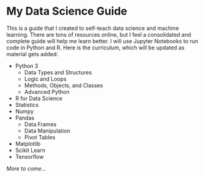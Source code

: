 # My Data Science Guide

This is a guide that I created to self-teach data science and machine learning. There are tons of resources online, but I feel a consolidated and complete guide will help me learn better. I will use Jupyter Notebooks to run code in Python and R. Here is the curriculum, which will be updated as material gets added:

* Python 3
  - Data Types and Structures
  - Logic and Loops
  - Methods, Objects, and Classes
  - Advanced Python
* R for Data Science
* Statistics
* Numpy
* Pandas
  - Data Frames
  - Data Manipulation
  - Pivot Tables
* Matplotlib
* Scikit Learn
* Tensorflow

*More to come...*
